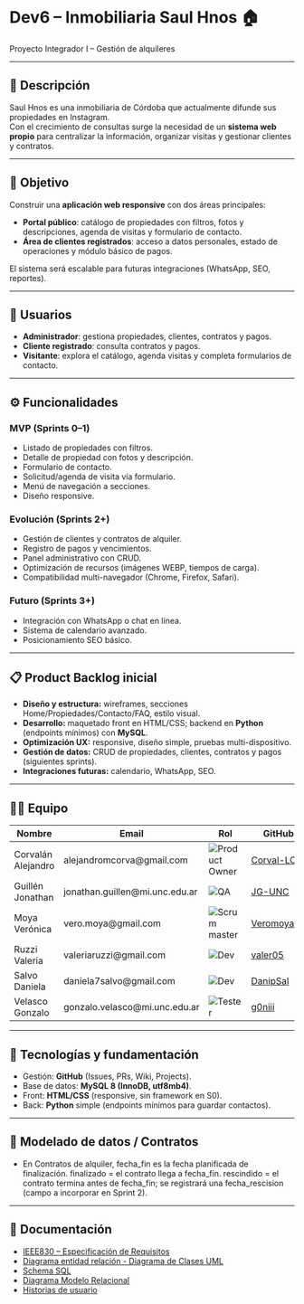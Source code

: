 # Dev6 – Inmobiliaria Saul Hnos 🏠
Proyecto Integrador I – Gestión de alquileres

---

## 📌 Descripción
Saul Hnos es una inmobiliaria de Córdoba que actualmente difunde sus propiedades en Instagram.  
Con el crecimiento de consultas surge la necesidad de un **sistema web propio** para centralizar la información, organizar visitas y gestionar clientes y contratos.

---

## 🎯 Objetivo
Construir una **aplicación web responsive** con dos áreas principales:
- **Portal público**: catálogo de propiedades con filtros, fotos y descripciones, agenda de visitas y formulario de contacto.
- **Área de clientes registrados**: acceso a datos personales, estado de operaciones y módulo básico de pagos.

El sistema será escalable para futuras integraciones (WhatsApp, SEO, reportes).

---

## 👥 Usuarios
- **Administrador**: gestiona propiedades, clientes, contratos y pagos.  
- **Cliente registrado**: consulta contratos y pagos.  
- **Visitante**: explora el catálogo, agenda visitas y completa formularios de contacto.  

---

## ⚙️ Funcionalidades
### MVP (Sprints 0–1)
- Listado de propiedades con filtros.
- Detalle de propiedad con fotos y descripción.
- Formulario de contacto.
- Solicitud/agenda de visita vía formulario.
- Menú de navegación a secciones.
- Diseño responsive.

### Evolución (Sprints 2+)
- Gestión de clientes y contratos de alquiler.
- Registro de pagos y vencimientos.
- Panel administrativo con CRUD.
- Optimización de recursos (imágenes WEBP, tiempos de carga).
- Compatibilidad multi-navegador (Chrome, Firefox, Safari).

### Futuro (Sprints 3+)
- Integración con WhatsApp o chat en línea.
- Sistema de calendario avanzado.
- Posicionamiento SEO básico.

---

## 📋 Product Backlog inicial
- **Diseño y estructura:** wireframes, secciones Home/Propiedades/Contacto/FAQ, estilo visual.
- **Desarrollo:** maquetado front en HTML/CSS; backend en **Python** (endpoints mínimos) con **MySQL**.
- **Optimización UX:** responsive, diseño simple, pruebas multi-dispositivo.
- **Gestión de datos:** CRUD de propiedades, clientes, contratos y pagos (siguientes sprints).
- **Integraciones futuras:** calendario, WhatsApp, SEO.

---

## 👨‍💻 Equipo

<table>
  <thead>
    <tr>
      <th>Nombre</th>
      <th>Email</th>
      <th>Rol</th>
      <th>GitHub</th>
    </tr>
  </thead>
  <tbody>
    <tr>
      <td>Corvalán Alejandro</td>
      <td>alejandromcorva@gmail.com</td>
      <td><img src="https://img.shields.io/badge/Product%20Owner-4B0082?style=for-the-badge" alt="Product Owner" /></td>
      <td><a href="https://github.com/Corval-LC">Corval-LC</a></td>
    </tr>
    <tr>
      <td>Guillén Jonathan</td>
      <td>jonathan.guillen@mi.unc.edu.ar</td>
      <td><img src="https://img.shields.io/badge/QA-DC143C?style=for-the-badge" alt="QA" /></td>
      <td><a href="https://github.com/JG-UNC">JG-UNC</a></td>
    </tr>
    <tr>
      <td>Moya Verónica</td>
      <td>vero.moya@gmail.com</td>
      <td><img src="https://img.shields.io/badge/Scrum%20master-2E8B57?style=for-the-badge" alt="Scrum master" /></td>
      <td><a href="https://github.com/Veromoya95">Veromoya95</a></td>
    </tr>
    <tr>
      <td>Ruzzi Valeria</td>
      <td>valeriaruzzi@gmail.com</td>
      <td><img src="https://img.shields.io/badge/Dev-DAA520?style=for-the-badge" alt="Dev" /></td>
      <td><a href="https://github.com/valer05">valer05</a></td>
    </tr>
    <tr>
      <td>Salvo Daniela</td>
      <td>daniela7salvo@gmail.com</td>
      <td><img src="https://img.shields.io/badge/Dev-DAA520?style=for-the-badge" alt="Dev" /></td>
      <td><a href="https://github.com/DanipSal">DanipSal</a></td>
    </tr>
    <tr>
      <td>Velasco Gonzalo</td>
      <td>gonzalo.velasco@mi.unc.edu.ar</td>
      <td><img src="https://img.shields.io/badge/Tester-4682B4?style=for-the-badge" alt="Tester" /></td>
      <td><a href="https://github.com/g0niii">g0niii</a></td>
    </tr>
  </tbody>
</table>


---
## 🧱 Tecnologías y fundamentación
- Gestión: **GitHub** (Issues, PRs, Wiki, Projects).
- Base de datos: **MySQL 8 (InnoDB, utf8mb4)**.
- Front: **HTML/CSS** (responsive, sin framework en S0).
- Back: **Python** simple (endpoints mínimos para guardar contactos).

---
## 🎲​ Modelado de datos / Contratos

- En Contratos de alquiler, fecha_fin es la fecha planificada de finalización.
finalizado = el contrato llega a fecha_fin.
rescindido = el contrato termina antes de fecha_fin; se registrará una fecha_rescision (campo a incorporar en Sprint 2).

---

## 📂 Documentación
- [IEEE830 – Especificación de Requisitos](./docs/IEEE830.pdf)  
- [Diagrama entidad relación - Diagrama de Clases UML](./docs/DER.pdf)  
- [Schema SQL](docs/schema.sql)
- [Diagrama Modelo Relacional](https://github.com/Proyecto-DFNVV/Dev6/blob/main/docs/Diagrama%20Modelo%20Relacional.png)
- [Historias de usuario](https://github.com/Proyecto-DFNVV/Dev6/blob/Develop/docs/Historias%20Usuario%20dev6.xlsx) 
